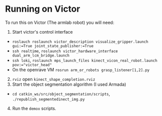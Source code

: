 # Running on Victor

To run this on Victor (The armlab robot) you will need:

1. Start victor's control interface
- `roslauch roslaunch victor_description visualize_gripper.launch gui:=True joint_state_publisher:=True`
- `ssh realtime`, `roslaunch victor_hardware_interface dual_arm_lcm_bridge.launch`
- `ssh loki`, `roslaunch mps_launch_files kinect_vicon_real_robot.launch pov:="victor_head"`
- On the openrave VM `rosrun arm_or_robots grasp_listener[1,2].py`
2. `rviz` open `kinect_shape_completion.rviz`
3. Start the object segmentation algorithm (I used Armada)
- `cd catkin_ws/src/object_segmentation/scripts`, `./republish_segmentedinect_img.py`
4. Run the `demox` scripts.
